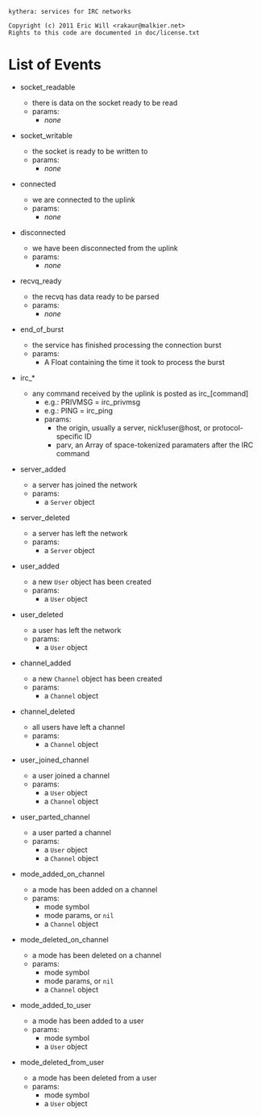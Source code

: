     kythera: services for IRC networks

    Copyright (c) 2011 Eric Will <rakaur@malkier.net>
    Rights to this code are documented in doc/license.txt

List of Events
==============

  * socket_readable
    * there is data on the socket ready to be read
    * params:
      * _none_

  * socket_writable
    * the socket is ready to be written to
    * params:
      * _none_

  * connected
    * we are connected to the uplink
    * params:
      * _none_

  * disconnected
    * we have been disconnected from the uplink
    * params:
      * _none_

  * recvq_ready
    * the recvq has data ready to be parsed
    * params:
      * _none_

  * end\_of\_burst
    * the service has finished processing the connection burst
    * params:
      * A Float containing the time it took to process the burst

  * irc\_*
    * any command received by the uplink is posted as irc\_[command]
      * e.g.: PRIVMSG = irc_privmsg
      * e.g.: PING = irc_ping
      * params:
        * the origin, usually a server, nick!user@host, or protocol-specific ID
        * parv, an Array of space-tokenized paramaters after the IRC command

  * server_added
    * a server has joined the network
    * params:
      * a `Server` object

  * server_deleted
    * a server has left the network
    * params:
      * a `Server` object

  * user_added
    * a new `User` object has been created
    * params:
      * a `User` object

  * user_deleted
    * a user has left the network
    * params:
      * a `User` object

  * channel_added
    * a new `Channel` object has been created
    * params:
      * a `Channel` object

  * channel_deleted
    * all users have left a channel
    * params:
      * a `Channel` object

  * user\_joined\_channel
    * a user joined a channel
    * params:
      * a `User` object
      * a `Channel` object

  * user\_parted\_channel
    * a user parted a channel
    * params:
      * a `User` object
      * a `Channel` object

  * mode\_added\_on\_channel
    * a mode has been added on a channel
    * params:
      * mode symbol
      * mode params, or `nil`
      * a `Channel` object

  * mode\_deleted\_on\_channel
    * a mode has been deleted on a channel
    * params:
      * mode symbol
      * mode params, or `nil`
      * a `Channel` object

  * mode\_added\_to\_user
    * a mode has been added to a user
    * params:
      * mode symbol
      * a `User` object

  * mode\_deleted\_from\_user
    * a mode has been deleted from a user
    * params:
      * mode symbol
      * a `User` object
